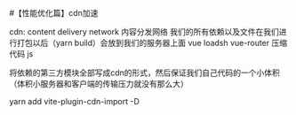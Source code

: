 #【性能优化篇】cdn加速

cdn: content delivery network 内容分发网络
我们的所有依赖以及文件在我们进行打包以后（yarn build）会放到我们的服务器上面
vue loadsh vue-router 压缩代码 js

将依赖的第三方模块全部写成cdn的形式，然后保证我们自己代码的一个小体积（体积小服务器和客户端的传输压力就没有那么大）

yarn add vite-plugin-cdn-import -D